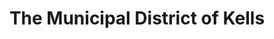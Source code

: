 ---
title: The Municipal District of Kells
url: /the-municipal-district-of-kells/
latitude: 53.764
longitude: -7.016
---